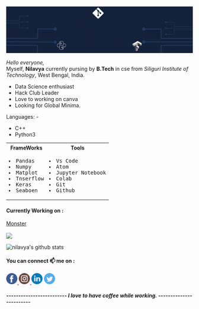 
<p><img src= "https://github.com/nilavya2000/nilavya2000/blob/master/images/cooveer%20(1).gif"> </p>

_Hello everyone,_ <br> Myself, **Nilavya** currently pursing by **B.Tech** in cse from _Siliguri Institute of Technology_, West Bengal, India.<br>
<ul> <li> Data Science enthusiast </li>
    <li> Hack Club Leader </li>
  <li> Love to working on canva </li> 
  <li> Looking for Global Minima. </li> </ul>
  Languages: - 
  <ul> <li> C++ </li><li> Python3 </li></ul>
  <!--Frameworks: -
  <ul><li>Pandas</li><li>Numpy</li><li>Matplot</li><li>Tnserflow</li><li>Keras</li><li>Seaboen</li></ul>
  Tools:-
  <ul><li>Vs Code</li><li>Atom</li><li>Jupyter Notebook</li><li>Colab</li><li>Github</li></ul> --> 
<table><tr><th>FrameWorks</th><th>Tools</th></tr><tr><td><pre><li>Pandas</li><li>Numpy</li><li>Matplot</li><li>Tnserflow</li><li>Keras</li><li>Seaboen</li></pre></td><td><pre><li>Vs Code</li><li>Atom</li><li>Jupyter Notebook</li><li>Colab</li><li>Git</li><li>Github</li></pre></td></tr></table>
  
<!--
#### This year aiming for : - 
- Hacktoberfest
- GSOC -->

#### Currently Working on : 
[Monster](https://github.com/nilavya2000/monster)

<a href="https://github.com/nilavya2000">
  <img align="center" src="https://github-readme-stats.vercel.app/api/top-langs/?username=nilavya2000&theme=light&hide_langs_below=1" />
</a>

![nilavya's github stats](https://github-readme-stats.vercel.app/api?username=nilavya2000)

#### You can connect 📫 me on : 
<a href="https://www.facebook.com/nilavya.das.1">
    <img src="https://github.com/nilavya2000/nilavya2000/blob/master/images/facebook.png" height="30" width="30">
 </a> <a href="https://www.instagram.com/_n_i_l_a_v_y_a_/"><img src="https://github.com/nilavya2000/nilavya2000/blob/master/images/instagram.png" height="30" width="30"> </a> <a href="https://www.linkedin.com/in/nilavya-das-0ba627173/"><img src="https://github.com/nilavya2000/nilavya2000/blob/master/images/linkedin.png" height="30" width="30"></a> <a href="https://twitter.com/Nilavya1"> <img src="https://github.com/nilavya2000/nilavya2000/blob/master/images/twitter.png" height="30" width="30"></a>
 
 
 
<!--[![linkedin](https://img.shields.io/badge/-nilavya-blue?style=flat-square&logo=Linkedin&logoColor=white&link=https://www.linkedin.com/in/nilavya-das-0ba627173/)](https://www.linkedin.com/in/nilavya-das-0ba627173/) ![Github](https://img.shields.io/github/followers/nilavya2000?style=social) ![Twitter Follow](https://img.shields.io/twitter/follow/Nilavya1?style=social)-->

#### ------------------------- _I love to have coffee while working._ ------------------------
<!--
**nilavya2000/nilavya2000** is a ✨ _special_ ✨ repository because its `README.md` (this file) appears on your GitHub profile.

Here are some ideas to get you started:

- 🔭 I’m currently working on ...
- 🌱 I’m currently learning ...df
- 👯 I’m looking to collaborate on ...
- 🤔 I’m looking for help with ...
- 💬 Ask me about ...
- 📫 How to reach me: ...
- 😄 Pronouns: ...
- ⚡ Fun fact: ...


# Hi there 👋
## I am currently exploring in Machine Learning and Deep learning 🔭 and looking :eyes: for projects to contrtibute .
-->

